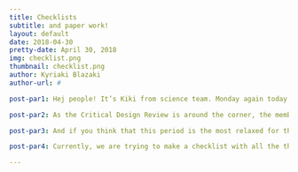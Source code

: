 ```yaml
---
title: Checklists
subtitle: and paper work!
layout: default
date: 2018-04-30
pretty-date: April 30, 2018
img: checklist.png
thumbnail: checklist.png
author: Kyriaki Blazaki
author-url: #

post-par1: Hej people! It’s Kiki from science team. Monday again today, and after a nice weekend of fun with the rest team members, it is time to go back to work! 

post-par2: As the Critical Design Review is around the corner, the members of the other divisions are on fire, trying to figure out all the different components we need, what is the best material to use, drawing schematics and making sure they don’t miss anything!

post-par3: And if you think that this period is the most relaxed for the science team, you are mistaken! We may not be under the same pressure as the other team members, trying to figure out how to build the experiment, but we have to study a lot, to be able to answer all their questions! How many sensors do you need? Where do you want them? What do you want to measure? 

post-par4: Currently, we are trying to make a checklist with all the things that need to be tested and done before launch in order to make sure that we won’t miss anything important that will prove fatal for our experiment. Imagine forgetting a valve open! Oops.. What is more, we are trying to understand and put in order all the steps required for the bag’s tests and how we will analyze the data, by studying past research papers. Phew! That’s all for now! See you soon xxx

---
```

